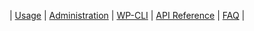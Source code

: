 | [Usage](/usage) | [Administration](/admin) | [WP-CLI](wp-cli) | [API Reference](/api) | [FAQ](/faq) |
